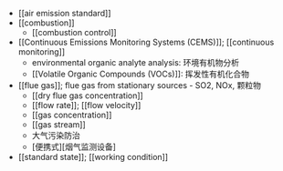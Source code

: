 - [[air emission standard]]
- [[combustion]]
    - [[combustion control]]
- [[Continuous Emissions Monitoring Systems (CEMS)]]; [[continuous monitoring]]
    - environmental organic analyte analysis: 环境有机物分析
    - [[Volatile Organic Compounds (VOCs)]]: 挥发性有机化合物
- [[flue gas]]; flue gas from stationary sources - SO2, NOx, 颗粒物
    - [[dry flue gas concentration]]
    - [[flow rate]]; [[flow velocity]]
    - [[gas concentration]]
    - [[gas stream]]
    - 大气污染防治
    - [便携式][烟气监测设备]
- [[standard state]]; [[working condition]]
